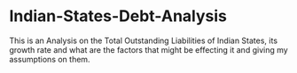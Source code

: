 # Indian-States-Debt-Analysis
This is an Analysis on the Total Outstanding Liabilities of Indian States, its growth rate and what are the factors that might be effecting it and giving my assumptions on them.
